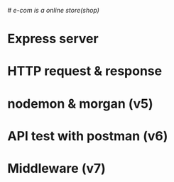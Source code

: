 *# e-com is a online store(shop)*

# Express server

# HTTP request & response

# nodemon & morgan (v5)

# API test with postman (v6)

# Middleware (v7)




